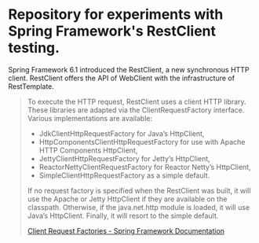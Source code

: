 # Repository for experiments with Spring Framework's RestClient testing.

Spring Framework 6.1 introduced the RestClient, a new synchronous HTTP client. RestClient offers the API of WebClient with the infrastructure of RestTemplate.

>To execute the HTTP request, RestClient uses a client HTTP library. These libraries are adapted via the ClientRequestFactory interface. Various implementations are available:
>- JdkClientHttpRequestFactory for Java’s HttpClient,
>- HttpComponentsClientHttpRequestFactory for use with Apache HTTP Components HttpClient,
>- JettyClientHttpRequestFactory for Jetty’s HttpClient,
>- ReactorNettyClientRequestFactory for Reactor Netty’s HttpClient,
>- SimpleClientHttpRequestFactory as a simple default.
>
>If no request factory is specified when the RestClient was built, it will use the Apache or Jetty HttpClient if they are available on the classpath. Otherwise, if the java.net.http module is loaded, it will use Java’s HttpClient. Finally, it will resort to the simple default.
>
> [Client Request Factories - Spring Framework Documentation](https://docs.spring.io/spring-framework/reference/integration/rest-clients.html#rest-request-factories)

